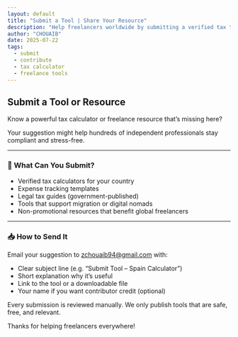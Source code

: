 ```yaml
---
layout: default
title: "Submit a Tool | Share Your Resource"
description: "Help freelancers worldwide by submitting a verified tax tool, calculator, or guide. Every suggestion is reviewed with care."
author: "CHOUAIB"
date: 2025-07-22
tags:
  - submit
  - contribute
  - tax calculator
  - freelance tools
---
```


## Submit a Tool or Resource

Know a powerful tax calculator or freelance resource that’s missing here?

Your suggestion might help hundreds of independent professionals stay compliant and stress-free.

---

### 🧪 What Can You Submit?

- Verified tax calculators for your country  
- Expense tracking templates  
- Legal tax guides (government-published)  
- Tools that support migration or digital nomads  
- Non-promotional resources that benefit global freelancers

---

### 📥 How to Send It

Email your suggestion to [zchouaib94@gmail.com](mailto:zchouaib94@gmail.com) with:

- Clear subject line (e.g. “Submit Tool – Spain Calculator”)
- Short explanation why it’s useful
- Link to the tool or a downloadable file
- Your name if you want contributor credit (optional)

Every submission is reviewed manually. We only publish tools that are safe, free, and relevant.

Thanks for helping freelancers everywhere!
